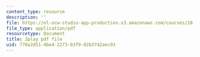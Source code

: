```yaml
---
content_type: resource
description: ''
file: https://ol-ocw-studio-app-production.s3.amazonaws.com/courses/18-217-graph-theory-and-additive-combinatorics-fall-2019/770a2d514be4227303f902b3742aec93_IfwfCe-JZaI.pdf
file_type: application/pdf
resourcetype: Document
title: 3play pdf file
uid: 770a2d51-4be4-2273-03f9-02b3742aec93
---
```

